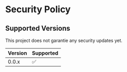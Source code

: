 # Security Policy

## Supported Versions

This project does not garantie any security updates yet.

| Version | Supported          |
| ------- | ------------------ |
| 0.0.x   | :white_check_mark: |

